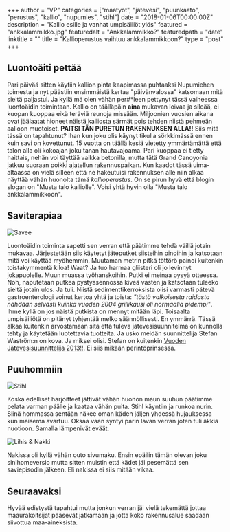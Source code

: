 +++
author = "VP"
categories = ["maatyöt", "jätevesi", "puunkaato", "perustus", "kallio", "nupumies", "stihl"]
date = "2018-01-06T00:00:00Z"
description = "Kallio esille ja vanhat umpisäiliöt ylös"
featured = "ankkalammikko.jpg"
featuredalt = "Ankkalammikko?"
featuredpath = "date"
linktitle = ""
title = "Kallioperustus vaihtuu ankkalammikkoon?"
type = "post"
+++


## Luontoäiti pettää

Pari päivää sitten käytiin kallion pinta kaapimassa puhtaaksi Nupumiehen toimesta ja nyt päästiin ensimmäistä kertaa "päivänvalossa" katsomaan mitä sieltä paljastui. Ja kyllä mä olen vähän per#*leen pettynyt tässä vaiheessa luontoäidin toimintaan. Kallio on täälläpäin **aina** mukavan loivaa ja sileää, ei kuopan kuoppaa eikä teräviä reunoja missään. Miljoonien vuosien aikana ovat jäälaatat hioneet näistä kalliosta särmät pois tehden niistä pehmeän aalloon muotoiset. **PAITSI TÄN PURETUN RAKENNUKSEN ALLA!!** Siis mitä tässä on tapahtunut? Ihan kun joku olis käynyt tikulla sörkkimässä ennen kuin savi on kovettunut. 15 vuotta on täällä kesiä vietetty ymmärtämättä että talon alla oli kokoajan joku tanan hautavajoama. Pari kuoppaa ei tietty haittais, nehän voi täyttää vaikka betonilla, mutta tätä Grand Canoyonia jatkuu suoraan poikki ajatellun rakennuspaikan. Kun kaadot tässä uima-altaassa on vielä silleen että ne hakeutuisi rakennuksen alle niin alkaa näyttää vähän huonolta tämä _kallioperustus_. On se pirun hyvä että blogin slogan on "Musta talo kalliolle". Voisi yhtä hyvin olla "Musta talo ankkalammikkoon".

## Saviterapiaa

![Savee](/img/2018/01/savee.jpg)

Luontoäidin toiminta sapetti sen verran että päätimme tehdä väillä jotain mukavaa. Järjestetään siis käytetyt jäteputket siisteihin pinoihin ja katsotaan mitä voi käyttää myöhemmin. Muutaman metrin pitkä töttörö painoi kuitenkin toistakymmentä kiloa! Waat? Ja tuo harmaa gliisteri oli jo levinnyt jokapuolelle. Muun muassa työhanskoihin. Putki ei meinaa pysyä otteessa. Noh, naputetaan putkea pystyasennossa kiveä vasten ja katsotaan tuleeko sieltä jotain ulos. Ja tuli. Niistä sedimenttikerroksista olisi varmasti pätevä gastroenterologi voinut kertoa yhtä ja toista: *"tästä valkoisesta raidasta nähdään selvästi kuinka vuoden 2004 grillikausi oli normaalia pidempi"*. Ihme kyllä on jos näistä putkista on mennyt mitään läpi. Toisaalta umpisäiliötä on pitänyt tyhjentää melko säännöllisesti. En ymmärrä. Tässä alkaa kuitenkin arvostamaan sitä että tuleva jätevesisuunnitelma on kunnolla tehty ja käytetään luotettavia tuotteita. Ja usko meidän suunnittelija Stefan Waström:n on kova. Ja miksei olisi. Stefan on kuitenkin [Vuoden Jätevesisuunnittelija 2013!!](http://www.luvy.fi/easydata/customers/luvy/files/pdf/ajankohtaista/hajavesi/vuodenjvsuunnittelija_tiedote_130613_fi.pdf). Ei siis mikään perintöprinsessa.

## Puuhommiin

![Stihl](/img/2018/01/stihl.jpg)

Koska edelliset harjoitteet jättivät vähän huonon maun suuhun päätimme pelata varman päälle ja kaataa vähän puita. Stihl käyntiin ja runkoa nurin. Siinä hommassa sentään näkee oman käden jäljen yhdessä hujauksessa kun maisema avartuu. Oksaa vaan syntyi parin lavan verran joten tuli äkkiä nuotioon. Samalla lämpenivät eväät.

![Lihis & Nakki](/img/2018/01/notskilihis.jpg)

Nakissa oli kyllä vähän outo sivumaku. Ensin epäilin tämän olevan joku sinihomeversio mutta sitten muistin että kädet jäi pesemättä sen saviepisodin jälkeen. Eli nakissa ei siis mitään vikaa.

## Seuraavaksi

Hyvää edistystä tapahtui mutta jonkun verran jäi vielä tekemättä jottaa maaurakoitsijat pääsevät jatkamaan ja jotta koko rakennusalue saadaan siivottua maa-aineksista. 







